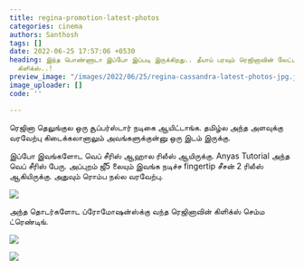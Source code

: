 ```yaml
---
title: regina-promotion-latest-photos
categories: cinema
authors: Santhosh
tags: []
date: 2022-06-25 17:57:06 +0530
heading: இந்த பொண்ணாடா இப்போ இப்படி இருக்கிறது.. தீயாய் பரவும் ரெஜினாவின் லேட்டஸ்ட்
  கிளிக்ஸ்..!
preview_image: "/images/2022/06/25/regina-cassandra-latest-photos-jpg.jpeg"
image_uploader: []
code: ''

---
```

ரெஜினா தெலுங்குல ஒரு சூப்பர்ஸ்டார் நடிகை ஆயிட்டாங்க. தமிழ்ல அந்த அளவுக்கு வரவேற்பு கிடைக்கலானாலும் அவங்களுக்குன்னு ஒரு இடம் இருக்கு.

இப்போ இவங்களோட வெப் சீரிஸ் ஆஹால ரிலீஸ் ஆயிருக்கு. Anyas Tutorial அந்த வெப் சீரிஸ் பேரு. அப்புறம் ஜீ5 லையும் இவங்க நடிச்ச fingertip சீசன் 2 ரிலீஸ் ஆகியிருக்கு. அதுவும் ரொம்ப நல்ல  வரவேற்பு.

![](/images/2022/06/25/regina-cassandra-2-jpg.jpeg)

அந்த தொடர்களோட ப்ரோமோஷன்ஸ்க்கு வந்த ரெஜினாவின் கிளிக்ஸ் செம்ம ட்ரெண்டிங்.

![](/images/2022/06/25/regina-cassandra-4-jpg.jpeg)

![](/images/2022/06/25/regina-cassandra-1-jpg.jpeg)
